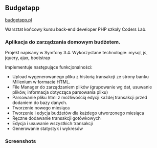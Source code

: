 <h2>Budgetapp</h2>

<a href="http://budgetapp.pl" target="_top">budgetapp.pl</a>

Warsztat końcowy kursu back-end developer PHP szkoły Coders Lab.

<h3>Aplikacja do zarządzania domowym budżetem.</h3>

Projekt napisany w Symfony 3.4. Wykorzystane technologie: mysql, js, jquery, ajax, bootstrap

Implementuje następujące funkcjonalności:
<ul>
  <li>Upload wygenerowanego pliku z historią transakcji ze strony banku Millenium w formacie HTML.</li>
  <li>File Manager do zarządzaniem plików (grupowanie wg dat, usuwanie plików, informacja dotycząca parsowania pliku)</li>
  <li>Parsowanie pliku html z możliwością edycji każdej transakcji przed dodaniem do bazy danych. </li>
  <li>Tworzenie nowego miesiąca</li>
  <li>Tworzenie i edycja budżetów dla każdego utworzonego miesiąca</li>
  <li>Ręczne dodawanie transakcji gotówkowych</li>
  <li>Edycja i usuwanie wszystkich transakcji</li>
  <li>Generowanie statystyk i wykresów</li>
</ul>

<h3>Screenshots</h3>
